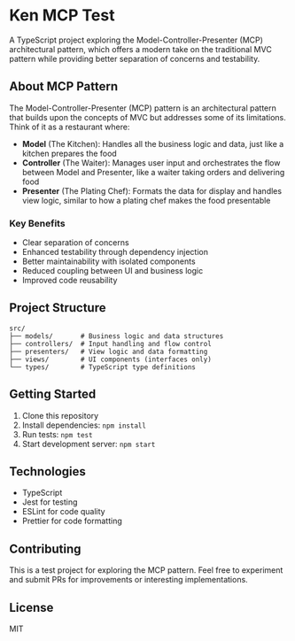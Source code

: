 # Ken MCP Test

A TypeScript project exploring the Model-Controller-Presenter (MCP) architectural pattern, which offers a modern take on the traditional MVC pattern while providing better separation of concerns and testability.

## About MCP Pattern

The Model-Controller-Presenter (MCP) pattern is an architectural pattern that builds upon the concepts of MVC but addresses some of its limitations. Think of it as a restaurant where:

- **Model** (The Kitchen): Handles all the business logic and data, just like a kitchen prepares the food
- **Controller** (The Waiter): Manages user input and orchestrates the flow between Model and Presenter, like a waiter taking orders and delivering food
- **Presenter** (The Plating Chef): Formats the data for display and handles view logic, similar to how a plating chef makes the food presentable

### Key Benefits

- Clear separation of concerns
- Enhanced testability through dependency injection
- Better maintainability with isolated components
- Reduced coupling between UI and business logic
- Improved code reusability

## Project Structure

```
src/
├── models/       # Business logic and data structures
├── controllers/  # Input handling and flow control
├── presenters/   # View logic and data formatting
├── views/        # UI components (interfaces only)
└── types/        # TypeScript type definitions
```

## Getting Started

1. Clone this repository
2. Install dependencies: `npm install`
3. Run tests: `npm test`
4. Start development server: `npm start`

## Technologies

- TypeScript
- Jest for testing
- ESLint for code quality
- Prettier for code formatting

## Contributing

This is a test project for exploring the MCP pattern. Feel free to experiment and submit PRs for improvements or interesting implementations.

## License

MIT
